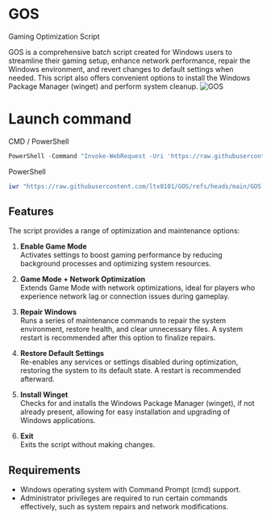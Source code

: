 # GOS
Gaming Optimization Script

GOS is a comprehensive batch script created for Windows users to streamline their gaming setup, enhance network performance, repair the Windows environment, and revert changes to default settings when needed. This script also offers convenient options to install the Windows Package Manager (winget) and perform system cleanup.
![GOS](https://github.com/user-attachments/assets/41bce2c9-08f8-420d-95ae-63a1702abfa8)

# Launch command

CMD / PowerShell
```ps1
PowerShell -Command "Invoke-WebRequest -Uri 'https://raw.githubusercontent.com/ltx0101/GOS/refs/heads/main/GOS.bat' -OutFile 'GOS.bat'; Start-Process -FilePath 'GOS.bat'"
```
PowerShell
```ps1
iwr "https://raw.githubusercontent.com/ltx0101/GOS/refs/heads/main/GOS.bat" -OutFile "GOS.bat"; .\GOS.bat
```
## Features

The script provides a range of optimization and maintenance options:

1. **Enable Game Mode**  
   Activates settings to boost gaming performance by reducing background processes and optimizing system resources.

2. **Game Mode + Network Optimization**  
   Extends Game Mode with network optimizations, ideal for players who experience network lag or connection issues during gameplay.

3. **Repair Windows**  
   Runs a series of maintenance commands to repair the system environment, restore health, and clear unnecessary files. A system restart is recommended after this option to finalize repairs.

4. **Restore Default Settings**  
   Re-enables any services or settings disabled during optimization, restoring the system to its default state. A restart is recommended afterward.

5. **Install Winget**  
   Checks for and installs the Windows Package Manager (winget), if not already present, allowing for easy installation and upgrading of Windows applications.

6. **Exit**  
   Exits the script without making changes.

## Requirements

- Windows operating system with Command Prompt (cmd) support.
- Administrator privileges are required to run certain commands effectively, such as system repairs and network modifications.
